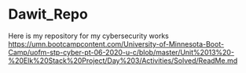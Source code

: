 # Dawit_Repo
Here is my repository for my cybersecurity works
https://umn.bootcampcontent.com/University-of-Minnesota-Boot-Camp/uofm-stp-cyber-pt-06-2020-u-c/blob/master/Unit%2013%20-%20Elk%20Stack%20Project/Day%203/Activities/Solved/ReadMe.md
